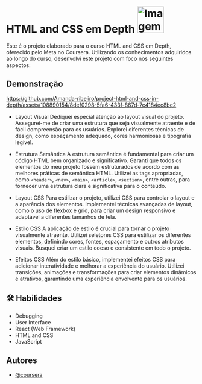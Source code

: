 
# HTML and CSS em Depth <img src="https://th.bing.com/th/id/OIP.L5MBP2lB2KENDlRirmcnMAAAAA?pid=ImgDet&rs=1" alt="Imagem" width="70"/>

Este é o projeto elaborado para o curso HTML and CSS em Depth, oferecido pelo Meta no Coursera. Utilizando os conhecimentos adquiridos ao longo do curso, desenvolvi este projeto com foco nos seguintes aspectos:


## Demonstração

https://github.com/Amanda-ribeiiro/project-html-and-css-in-depth/assets/108890154/8def0298-5fa6-433f-867d-7c4184ec8bc2



- Layout Visual
Dediquei especial atenção ao layout visual do projeto. Assegurei-me de criar uma estrutura que seja visualmente atraente e de fácil compreensão para os usuários. Explorei diferentes técnicas de design, como espaçamento adequado, cores harmoniosas e tipografia legível.

- Estrutura Semântica
A estrutura semântica é fundamental para criar um código HTML bem organizado e significativo. Garanti que todos os elementos do meu projeto fossem estruturados de acordo com as melhores práticas de semântica HTML. Utilizei as tags apropriadas, como `<header>`, `<nav>`, `<main>`, `<article>`, `<section>`, entre outras, para fornecer uma estrutura clara e significativa para o conteúdo.

- Layout CSS
Para estilizar o projeto, utilizei CSS para controlar o layout e a aparência dos elementos. Implementei técnicas avançadas de layout, como o uso de flexbox e grid, para criar um design responsivo e adaptável a diferentes tamanhos de tela.

- Estilo CSS
A aplicação de estilo é crucial para tornar o projeto visualmente atraente. Utilizei seletores CSS para estilizar os diferentes elementos, definindo cores, fontes, espaçamento e outros atributos visuais. Busquei criar um estilo coeso e consistente em todo o projeto.

- Efeitos CSS
Além do estilo básico, implementei efeitos CSS para adicionar interatividade e melhorar a experiência do usuário. Utilizei transições, animações e transformações para criar elementos dinâmicos e atrativos, garantindo uma experiência envolvente para os usuários.





## 🛠 Habilidades
- Debugging
- User Interface
- React (Web Framework)
- HTML and CSS
- JavaScript



## Autores

- [@coursera](https://www.coursera.org/learn/html-and-css-in-depth?)





